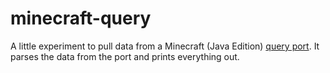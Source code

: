 # minecraft-query

A little experiment to pull data from a Minecraft (Java Edition) [query port](https://wiki.vg/Query). It parses the data from the port and prints everything out.
